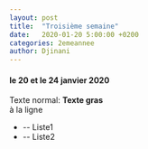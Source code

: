 ```yaml
---
layout: post
title:  "Troisième semaine"
date:   2020-01-20 5:00:00 +0200
categories: 2emeannee
author: Djinani
---
```



#### le 20 et le 24 janvier 2020

Texte normal: **Texte gras**
<br/> à la ligne
* -- Liste1
* -- Liste2
